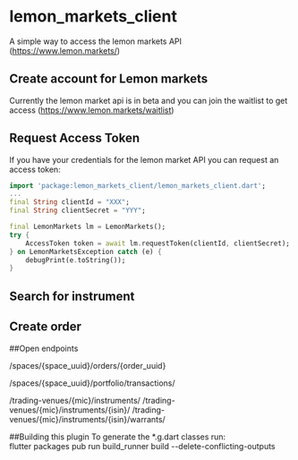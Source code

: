 # lemon_markets_client
A simple way to access the lemon markets API (https://www.lemon.markets/)

## Create account for Lemon markets
Currently the lemon market api is in beta and you can join the waitlist to get access (https://www.lemon.markets/waitlist)

## Request Access Token
If you have your credentials for the lemon market API you can request an access token:

```dart
import 'package:lemon_markets_client/lemon_markets_client.dart';
...
final String clientId = "XXX";
final String clientSecret = "YYY";

final LemonMarkets lm = LemonMarkets();
try {
    AccessToken token = await lm.requestToken(clientId, clientSecret);
} on LemonMarketsException catch (e) {
    debugPrint(e.toString());
}
```

## Search for instrument

## Create order

##Open endpoints

/spaces/{space_uuid}/orders/{order_uuid}

/spaces/{space_uuid}/portfolio/transactions/


/trading-venues/{mic}/instruments/
/trading-venues/{mic}/instruments/{isin}/
/trading-venues/{mic}/instruments/{isin}/warrants/

##Building this plugin
To generate the *.g.dart classes run:\
flutter packages pub run build_runner build --delete-conflicting-outputs
 